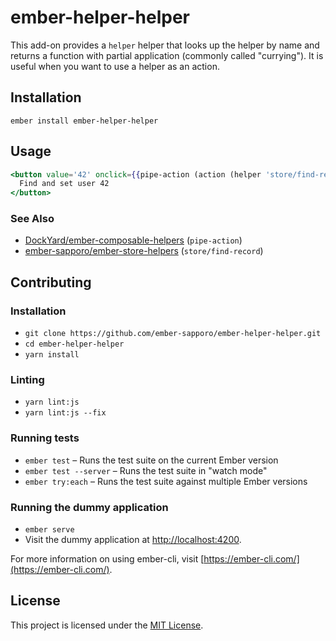 ember-helper-helper
==============================================================================

This add-on provides a `helper` helper that looks up the helper by name and returns a function with partial application (commonly called "currying"). It is useful when you want to use a helper as an action.

Installation
------------------------------------------------------------------------------

```
ember install ember-helper-helper
```


Usage
------------------------------------------------------------------------------

``` hbs
<button value='42' onclick={{pipe-action (action (helper 'store/find-record' 'user') value='target.value') (action (mut user))}}>
  Find and set user 42
</button>
```

### See Also

- [DockYard/ember-composable-helpers](https://github.com/DockYard/ember-composable-helpers) (`pipe-action`)
- [ember-sapporo/ember-store-helpers](https://github.com/ember-sapporo/ember-store-helpers) (`store/find-record`)

Contributing
------------------------------------------------------------------------------

### Installation

* `git clone https://github.com/ember-sapporo/ember-helper-helper.git`
* `cd ember-helper-helper`
* `yarn install`

### Linting

* `yarn lint:js`
* `yarn lint:js --fix`

### Running tests

* `ember test` – Runs the test suite on the current Ember version
* `ember test --server` – Runs the test suite in "watch mode"
* `ember try:each` – Runs the test suite against multiple Ember versions

### Running the dummy application

* `ember serve`
* Visit the dummy application at [http://localhost:4200](http://localhost:4200).

For more information on using ember-cli, visit [https://ember-cli.com/](https://ember-cli.com/).

License
------------------------------------------------------------------------------

This project is licensed under the [MIT License](LICENSE.md).
